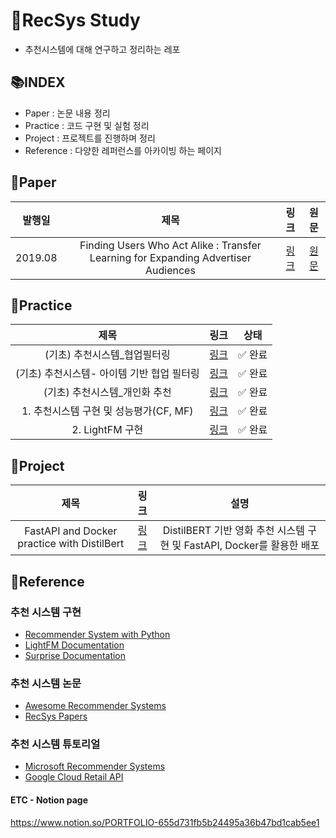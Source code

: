 # 📖RecSys Study
- 추천시스템에 대해 연구하고 정리하는 레포

## 📚INDEX
- Paper : 논문 내용 정리
- Practice : 코드 구현 및 실험 정리
- Project : 프로젝트를 진행하며 정리
- Reference : 다양한 레퍼런스를 아카이빙 하는 페이지

## 📗Paper
|발행일|제목|링크|원문|
|:---:|:---:|:---:|:---:|
|2019.08|Finding Users Who Act Alike : Transfer Learning for Expanding Advertiser Audiences|[링크](https://github.com/shjang2020/Recommendation/tree/master/Paper/Finding%20Users%20Who%20Act%20Alike%20%3A%20Transfer%20Learning%20for%20Expanding%20Advertiser%20Audiences)|[원문](https://www.pinterestlabs.com/media/phkg2uau/transferlearning-kdd2019.pdf)|

## 📕Practice
|제목|링크|상태|
|:---:|:---:|:---:|
|(기초) 추천시스템_협업필터링|[링크](./Practice/\(기초\)%20추천시스템_협업필터링.ipynb)|✅ 완료|
|(기초) 추천시스템- 아이템 기반 협업 필터링|[링크](./Practice/\(기초\)%20추천시스템-%20아이템%20기반%20협업%20필터링.ipynb)|✅ 완료|
|(기초) 추천시스템_개인화 추천|[링크](./Practice/\(기초\)%20추천시스템_개인화%20추천.ipynb)|✅ 완료|
|1. 추천시스템 구현 및 성능평가(CF, MF)|[링크](./Practice/1.%20추천시스템%20구현%20및%20성능평가\(CF%2C%20MF\).ipynb)|✅ 완료|
|2. LightFM 구현|[링크](./Practice/2.%20LightFM%20구현.ipynb)|✅ 완료|

## 📘Project
|제목|링크|설명|
|:---:|:---:|:---:|
|FastAPI and Docker practice with DistilBert|[링크](./Project/FastAPI%20and%20Docker%20practice)|DistilBERT 기반 영화 추천 시스템 구현 및 FastAPI, Docker를 활용한 배포|

## 📙Reference
### 추천 시스템 구현
- [Recommender System with Python](https://github.com/lsjsj92/recommender_system_with_Python)
- [LightFM Documentation](https://making.lyst.com/lightfm/docs/home.html)
- [Surprise Documentation](https://surprise.readthedocs.io/en/stable/)

### 추천 시스템 논문
- [Awesome Recommender Systems](https://github.com/robi56/awesome-recommender-systems)
- [RecSys Papers](https://github.com/jihoo-kim/awesome-recommender-systems)

### 추천 시스템 튜토리얼
- [Microsoft Recommender Systems](https://github.com/microsoft/recommenders)
- [Google Cloud Retail API](https://cloud.google.com/retail/docs/recommendations)

#### ETC - Notion page
https://www.notion.so/PORTFOLIO-655d731fb5b24495a36b47bd1cab5ee1
